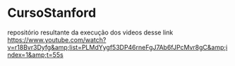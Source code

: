 # CursoStanford
repositório resultante da execução dos videos desse link https://www.youtube.com/watch?v=r18Bvr3Dyfg&amp;list=PLMdYygf53DP46rneFgJ7Ab6fJPcMvr8gC&amp;index=1&amp;t=55s
